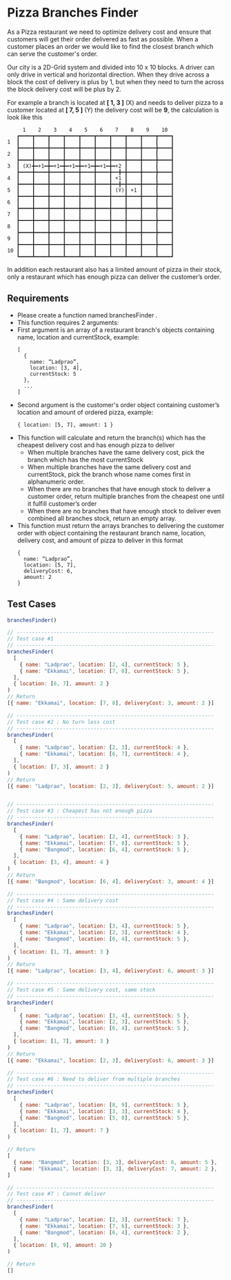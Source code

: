 # Pizza Branches Finder
As a Pizza restaurant we need to optimize delivery cost and ensure that customers will get their order delivered as fast as possible. When a customer places an order we would like to find the closest branch which can serve the customer's order.

Our city is a 2D-Grid system and divided into 10 x 10 blocks. A driver can only drive in vertical and horizontal direction. When they drive across a block the cost of delivery is plus by 1, but when they need to turn the across the block delivery cost will be plus by 2.

For example a branch is located at **[ 1, 3 ]** (X) and needs to deliver pizza to a customer located at **[ 7, 5 ]** (Y) the delivery cost will be **9**, the calculation is look like this

```
     1    2    3    4    5    6    7    8    9    10
   ┏━━━━┳━━━━┳━━━━┳━━━━┳━━━━┳━━━━┳━━━━┳━━━━┳━━━━┳━━━━┓
1  ┃    ┃    ┃    ┃    ┃    ┃    ┃    ┃    ┃    ┃    ┃
   ┣━━━━╋━━━━╋━━━━╋━━━━╋━━━━╋━━━━╋━━━━╋━━━━╋━━━━╋━━━━┫
2  ┃    ┃    ┃    ┃    ┃    ┃    ┃    ┃    ┃    ┃    ┃
   ┣━━━━╋━━━━╋━━━━╋━━━━╋━━━━╋━━━━╋━━━━╋━━━━╋━━━━╋━━━━┫
3  ┃ (X)╋━+1━╋━+1━╋━+1━╋━+1━╋━+1━╋━+2 ┃    ┃    ┃    ┃
   ┣━━━━╋━━━━╋━━━━╋━━━━╋━━━━╋━━━━╋━━╋━╋━━━━╋━━━━╋━━━━┫
4  ┃    ┃    ┃    ┃    ┃    ┃    ┃ +1 ┃    ┃    ┃    ┃
   ┣━━━━╋━━━━╋━━━━╋━━━━╋━━━━╋━━━━╋━━╋━╋━━━━╋━━━━╋━━━━┫
5  ┃    ┃    ┃    ┃    ┃    ┃    ┃ (Y)┃ +1 ┃    ┃    ┃
   ┣━━━━╋━━━━╋━━━━╋━━━━╋━━━━╋━━━━╋━━━━╋━━━━╋━━━━╋━━━━┫
6  ┃    ┃    ┃    ┃    ┃    ┃    ┃    ┃    ┃    ┃    ┃
   ┣━━━━╋━━━━╋━━━━╋━━━━╋━━━━╋━━━━╋━━━━╋━━━━╋━━━━╋━━━━┫
7  ┃    ┃    ┃    ┃    ┃    ┃    ┃    ┃    ┃    ┃    ┃
   ┣━━━━╋━━━━╋━━━━╋━━━━╋━━━━╋━━━━╋━━━━╋━━━━╋━━━━╋━━━━┫
8  ┃    ┃    ┃    ┃    ┃    ┃    ┃    ┃    ┃    ┃    ┃
   ┣━━━━╋━━━━╋━━━━╋━━━━╋━━━━╋━━━━╋━━━━╋━━━━╋━━━━╋━━━━┫
9  ┃    ┃    ┃    ┃    ┃    ┃    ┃    ┃    ┃    ┃    ┃
   ┣━━━━╋━━━━╋━━━━╋━━━━╋━━━━╋━━━━╋━━━━╋━━━━╋━━━━╋━━━━┫
10 ┃    ┃    ┃    ┃    ┃    ┃    ┃    ┃    ┃    ┃    ┃
   ┗━━━━┻━━━━┻━━━━┻━━━━┻━━━━┻━━━━┻━━━━┻━━━━┻━━━━┻━━━━┛
```

In addition each restaurant also has a limited amount of pizza in their stock, only a restaurant which has enough pizza can deliver the customer’s order.

## Requirements
- Please create a function named branchesFinder .
- This function requires 2 arguments:
- First argument is an array of a restaurant branch's objects containing name, location and currentStock, example:
  ```
  [
    {
      name: “Ladprao”,
      location: [3, 4],
      currentStock: 5
    },
    ...
  ]
  ```
- Second argument is the customer's order object containing customer’s location and amount of ordered pizza, example:
  ```
  { location: [5, 7], amount: 1 }
  ```
- This function will calculate and return the branch(s) which has the cheapest delivery cost and has enough pizza to deliver
  - When multiple branches have the same delivery cost, pick the branch which has the most currentStock
  - When multiple branches have the same delivery cost and currentStock, pick the branch whose name comes first in alphanumeric order.
  - When there are no branches that have enough stock to deliver a customer order, return multiple branches from the cheapest one until it fulfill customer’s order
  - When there are no branches that have enough stock to deliver even combined all branches stock, return an empty array.
- This function must return the arrays branches to delivering the customer order with object containing the restaurant branch name, location, delivery cost, and amount of pizza to deliver in this format
  ```
  {
    name: “Ladprao”,
    location: [5, 7],
    deliveryCost: 6,
    amount: 2
  }
  ```

## Test Cases
```js
branchesFinder()

// ----------------------------------------------------------------
// Test case #1
// ----------------------------------------------------------------
branchesFinder(
  [
    { name: "Ladprao", location: [2, 4], currentStock: 5 },
    { name: "Ekkamai", location: [7, 8], currentStock: 5 },
  ],
  { location: [6, 7], amount: 2 }
)
// Return
[{ name: "Ekkamai", location: [7, 8], deliveryCost: 3, amount: 2 }]

// ----------------------------------------------------------------
// Test case #2 : No turn less cost
// ----------------------------------------------------------------
branchesFinder(
  [
    { name: "Ladprao", location: [2, 3], currentStock: 4 },
    { name: "Ekkamai", location: [6, 7], currentStock: 4 },
  ],
  { location: [7, 3], amount: 2 }
)
// Return
[{ name: "Ladprao", location: [2, 3], deliveryCost: 5, amount: 2 }]


// ----------------------------------------------------------------
// Test case #3 : Cheapest has not enough pizza
// ----------------------------------------------------------------
branchesFinder(
  [
    { name: "Ladprao", location: [2, 4], currentStock: 3 },
    { name: "Ekkamai", location: [7, 8], currentStock: 5 },
    { name: "Bangmod", location: [6, 4], currentStock: 5 },
  ],
  { location: [3, 4], amount: 4 }
)
// Return
[{ name: "Bangmod", location: [6, 4], deliveryCost: 3, amount: 4 }]

// ----------------------------------------------------------------
// Test case #4 : Same delivery cost
// ----------------------------------------------------------------
branchesFinder(
  [
    { name: "Ladprao", location: [3, 4], currentStock: 5 },
    { name: "Ekkamai", location: [2, 3], currentStock: 4 },
    { name: "Bangmod", location: [6, 4], currentStock: 5 },
  ],
  { location: [1, 7], amount: 3 }
)
// Return
[{ name: "Ladprao", location: [3, 4], deliveryCost: 6, amount: 3 }]

// ----------------------------------------------------------------
// Test case #5 : Same delivery cost, same stock
// ----------------------------------------------------------------
branchesFinder(
  [
    { name: "Ladprao", location: [3, 4], currentStock: 5 },
    { name: "Ekkamai", location: [2, 3], currentStock: 5 },
    { name: "Bangmod", location: [6, 4], currentStock: 5 },
  ],
  { location: [1, 7], amount: 3 }
)
// Return
[{ name: "Ekkamai", location: [2, 3], deliveryCost: 6, amount: 3 }]

// ----------------------------------------------------------------
// Test case #6 : Need to deliver from multiple branches
// ----------------------------------------------------------------
branchesFinder(
  [
    { name: "Ladprao", location: [8, 9], currentStock: 5 },
    { name: "Ekkamai", location: [3, 3], currentStock: 4 },
    { name: "Bangmod", location: [5, 8], currentStock: 5 },
  ],
  { location: [1, 7], amount: 7 }
)

// Return
[
  { name: "Bangmod", location: [3, 3], deliveryCost: 6, amount: 5 },
  { name: "Ekkamai", location: [3, 3], deliveryCost: 7, amount: 2 },
]

// ----------------------------------------------------------------
// Test case #7 : Cannot deliver
// ----------------------------------------------------------------
branchesFinder(
  [
    { name: "Ladprao", location: [2, 3], currentStock: 7 },
    { name: "Ekkamai", location: [7, 6], currentStock: 3 },
    { name: "Bangmod", location: [6, 4], currentStock: 2 },
  ],
  { location: [8, 9], amount: 20 }
)

// Return
[]


```
